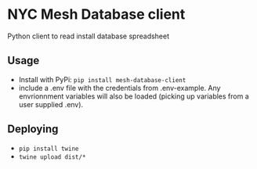 # NYC Mesh Database client

Python client to read install database spreadsheet

## Usage
- Install with PyPi: `pip install mesh-database-client` 
- include a .env file with the credentials from .env-example.  Any envrionnment variables will also be loaded (picking up variables from a user supplied .env).


## Deploying
- `pip install twine`
- `twine upload dist/*`
